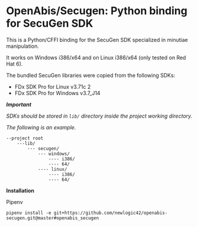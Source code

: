 # OpenAbis/Secugen: Python binding for SecuGen SDK

This is a Python/CFFI binding for the SecuGen SDK specialized in minutiae manipulation.

It works on Windows i386/x64 and on Linux i386/x64 (only tested on Red Hat 6).

The bundled SecuGen libraries were copied from the following SDKs:

 - FDx SDK Pro for Linux v3.71c 2
 - FDx SDK Pro for Windows v3.7_J14


_**Important**_

_SDKs should be stored in `lib/` directory inside the project working directory._

_The following is an example._

```
--project root
    ---lib/
        --- secugen/
            --- windows/
                ---- i386/
                ---- 64/
            ---- linux/
                ---- i386/
                ---- 64/

```

**Installation**

Pipenv

```
pipenv install -e git+https://github.com/newlogic42/openabis-secugen.git@master#openabis_secugen
```
